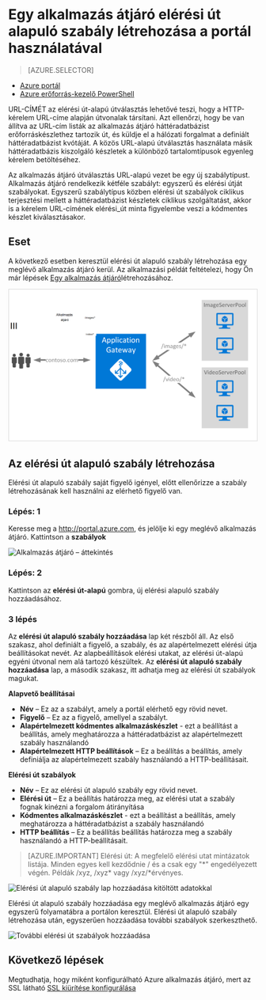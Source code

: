 <properties
   pageTitle="Egy alkalmazás átjáró elérési út alapuló szabály létrehozása a portál használatával |} Microsoft Azure"
   description="Megtudhatja, hogy miként alkalmazás átjáró elérési út alapuló szabály létrehozása a portál használatával"
   services="application-gateway"
   documentationCenter="na"
   authors="georgewallace"
   manager="carmonm"
   editor=""
   tags="azure-resource-manager"
/>
<tags  
   ms.service="application-gateway"
   ms.devlang="na"
   ms.topic="article"
   ms.tgt_pltfrm="na"
   ms.workload="infrastructure-services"
   ms.date="10/25/2016"
   ms.author="gwallace" />

# <a name="create-a-path-based-rule-for-an-application-gateway-by-using-the-portal"></a>Egy alkalmazás átjáró elérési út alapuló szabály létrehozása a portál használatával

> [AZURE.SELECTOR]
- [Azure portál](application-gateway-create-url-route-portal.md)
- [Azure erőforrás-kezelő PowerShell](application-gateway-create-url-route-arm-ps.md)

URL-CÍMÉT az elérési út-alapú útválasztás lehetővé teszi, hogy a HTTP-kérelem URL-címe alapján útvonalak társítani. Azt ellenőrzi, hogy be van állítva az URL-cím listák az alkalmazás átjáró háttéradatbázist erőforráskészlethez tartozik út, és küldje el a hálózati forgalmat a definiált háttéradatbázist kvótáját. A közös URL-alapú útválasztás használata másik háttéradatbázis kiszolgáló készletek a különböző tartalomtípusok egyenleg kérelem betöltéséhez.

Az alkalmazás átjáró útválasztás URL-alapú vezet be egy új szabálytípust. Alkalmazás átjáró rendelkezik kétféle szabályt: egyszerű és elérési útját szabályokat. Egyszerű szabálytípus közben elérési út szabályok ciklikus terjesztési mellett a háttéradatbázist készletek ciklikus szolgáltatást, akkor is a kérelem URL-címének elérési_út minta figyelembe veszi a kódmentes készlet kiválasztásakor.

## <a name="scenario"></a>Eset

A következő esetben keresztül elérési út alapuló szabály létrehozása egy meglévő alkalmazás átjáró kerül.
Az alkalmazási példát feltételezi, hogy Ön már lépések [Egy alkalmazás átjáró](application-gateway-create-gateway-portal.md)létrehozásához.

![URL-cím továbbítására][scenario]

## <a name="createrule"></a>Az elérési út alapuló szabály létrehozása

Elérési út alapuló szabály saját figyelő igényel, előtt ellenőrizze a szabály létrehozásának kell használni az elérhető figyelő van.

### <a name="step-1"></a>Lépés: 1

Keresse meg a http://portal.azure.com, és jelölje ki egy meglévő alkalmazás átjáró. Kattintson a **szabályok**

![Alkalmazás átjáró – áttekintés][1]

### <a name="step-2"></a>Lépés: 2

Kattintson az **elérési út-alapú** gombra, új elérési alapuló szabály hozzáadásához.

### <a name="step-3"></a>3 lépés

Az **elérési út alapuló szabály hozzáadása** lap két részből áll. Az első szakasz, ahol definiált a figyelő, a szabály, és az alapértelmezett elérési útja beállításokat nevét. Az alapbeállítások elérési utakat, az elérési út-alapú egyéni útvonal nem alá tartozó készültek. Az **elérési út alapuló szabály hozzáadása** lap, a második szakasz, itt adhatja meg az elérési út szabályok magukat.

**Alapvető beállításai**

- **Név** – Ez az a szabályt, amely a portál elérhető egy rövid nevet.
- **Figyelő** – Ez az a figyelő, amellyel a szabályt.
- **Alapértelmezett kódmentes alkalmazáskészlet** - ezt a beállítást a beállítás, amely meghatározza a háttéradatbázist az alapértelmezett szabály használandó
- **Alapértelmezett HTTP beállítások** – Ez a beállítás a beállítás, amely definiálja az alapértelmezett szabály használandó a HTTP-beállításait.

**Elérési út szabályok**

- **Név** – Ez az elérési út alapuló szabály egy rövid nevet.
- **Elérési út** – Ez a beállítás határozza meg, az elérési utat a szabály fognak kinézni a forgalom átirányítása
- **Kódmentes alkalmazáskészlet** - ezt a beállítást a beállítás, amely meghatározza a háttéradatbázist a szabály használandó
- **HTTP beállítás** – Ez a beállítás beállítás határozza meg a szabály használandó a HTTP-beállításait.

>[AZURE.IMPORTANT] Elérési út: A megfelelő elérési utat mintázatok listája. Minden egyes kell kezdődnie / és a csak egy "\*" engedélyezett végén. Példák /xyz, /xyz* vagy /xyz/*érvényes.  

![Elérési út alapuló szabály lap hozzáadása kitöltött adatokkal][2]

Elérési út alapuló szabály hozzáadása egy meglévő alkalmazás átjáró egy egyszerű folyamatábra a portálon keresztül. Elérési út alapuló szabály létrehozása után, egyszerűen hozzáadása további szabályok szerkeszthető. 

![További elérési út szabályok hozzáadása][3]

## <a name="next-steps"></a>Következő lépések

Megtudhatja, hogy miként konfigurálható Azure alkalmazás átjáró, mert az SSL látható [SSL kiürítése konfigurálása](application-gateway-ssl-portal.md)

[1]: ./media/application-gateway-create-url-route-portal/figure1.png
[2]: ./media/application-gateway-create-url-route-portal/figure2.png
[3]: ./media/application-gateway-create-url-route-portal/figure3.png
[scenario]: ./media/application-gateway-create-url-route-portal/scenario.png